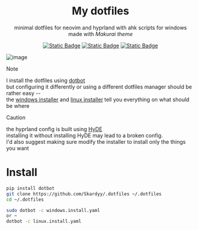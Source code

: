 <div align=center>
  
  # My dotfiles

  minimal dotfiles for neovim and hyprland with ahk scripts for windows  
  made with *Makurai theme*
  
  [![Static Badge](https://img.shields.io/badge/Hyprland-1C1F2E?style=for-the-badge&logo=hyprland)](./hypr)
  [![Static Badge](https://img.shields.io/badge/Neovim-1C1F2E?style=for-the-badge&logo=neovim)](./editors/nvim)
  [![Static Badge](https://img.shields.io/badge/Makurai%20Theme-1C1F2E?style=for-the-badge&logo=codefactor)](https://github.com/Skardyy/makurai-theme)



</div>

![image](https://github.com/user-attachments/assets/d6823219-cec0-4e88-92f5-821d82e3b67c)

> [!Note]
> 
> I install the dotfiles using [dotbot](https://github.com/anishathalye/dotbot)  
> but configuring it differently or using a different dotfiles manager should be rather easy --  
> the [windows installer](./windows.install.yaml) and [linux installer](./linux.install.yaml) tell you everything on what should be where

> [!Caution]
>
> the hyprland config is built using [HyDE](https://github.com/HyDE-Project/HyDE)  
> installing it without installing HyDE may lead to a broken config.  
> I'd also suggest making sure modify the installer to install only the things you want

# Install  
```sh
pip install dotbot
git clone https://github.com/Skardyy/.dotfiles ~/.dotfiles
cd ~/.dotfiles

sudo dotbot -c windows.install.yaml
or ~
dotbot -c linux.install.yaml
```  
